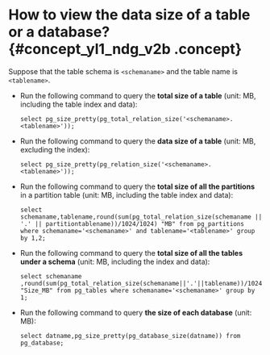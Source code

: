 # How to view the data size of a table or a database? {#concept_yl1_ndg_v2b .concept}

Suppose that the table schema is `<schemaname>` and the table name is `<tablename>`.

-   Run the following command to query the **total size of a table** \(unit: MB, including the table index and data\):

    ```
    select pg_size_pretty(pg_total_relation_size('<schemaname>.<tablename>'));
    ```

-   Run the following command to query the **data size of a table** \(unit: MB, excluding the index\):

    ```
    select pg_size_pretty(pg_relation_size('<schemaname>.<tablename>'));
    ```

-   Run the following command to query the **total size of all the partitions** in a partition table \(unit: MB, including the table index and data\):

    ```
    select schemaname,tablename,round(sum(pg_total_relation_size(schemaname || '.' || partitiontablename))/1024/1024) "MB" from pg_partitions where schemaname='<schemaname>' and tablename='<tablename>' group by 1,2;
    ```

-   Run the following command to query the **total size of all the tables under a schema** \(unit: MB, including the index and data\):

    ```
    select schemaname ,round(sum(pg_total_relation_size(schemaname||'.'||tablename))/1024/1024) "Size_MB" from pg_tables where schemaname='<schemaname>' group by 1;
    ```

-   Run the following command to query **the size of each database** \(unit: MB\):

    ```
    select datname,pg_size_pretty(pg_database_size(datname)) from pg_database;
    ```


